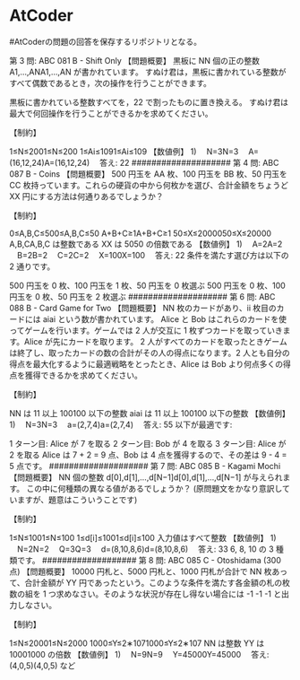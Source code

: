 # AtCoder
#AtCoderの問題の回答を保存するリポジトリとなる。

第 3 問: ABC 081 B - Shift Only
【問題概要】
黒板に NN 個の正の整数 A1,…,ANA1,…,AN が書かれています。
すぬけ君は，黒板に書かれている整数がすべて偶数であるとき，次の操作を行うことができます。

黒板に書かれている整数すべてを，22 で割ったものに置き換える。
すぬけ君は最大で何回操作を行うことができるかを求めてください。

【制約】

1≤N≤2001≤N≤200
1≤Ai≤1091≤Ai≤109
【数値例】
1)
　N=3N=3
　A=(16,12,24)A=(16,12,24)
　答え: 22
####################
第 4 問: ABC 087 B - Coins
【問題概要】
500 円玉を AA 枚、100 円玉を BB 枚、50 円玉を CC 枚持っています。これらの硬貨の中から何枚かを選び、合計金額をちょうど XX 円にする方法は何通りあるでしょうか？

【制約】

0≤A,B,C≤500≤A,B,C≤50
A+B+C≥1A+B+C≥1
50≤X≤2000050≤X≤20000
A,B,CA,B,C は整数である
XX は 5050 の倍数である
【数値例】
1)
　A=2A=2
　B=2B=2
　C=2C=2
　X=100X=100
　答え: 22
条件を満たす選び方は以下の 2 通りです。

500 円玉を 0 枚、100 円玉を 1 枚、50 円玉を 0 枚選ぶ
500 円玉を 0 枚、100 円玉を 0 枚、50 円玉を 2 枚選ぶ
####################
第 6 問: ABC 088 B - Card Game for Two 
【問題概要】
NN 枚のカードがあり、ii 枚目のカードには aiai という数が書かれています。
Alice と Bob はこれらのカードを使ってゲームを行います。ゲームでは 2 人が交互に 1 枚ずつカードを取っていきます。Alice が先にカードを取ります。
2 人がすべてのカードを取ったときゲームは終了し、取ったカードの数の合計がその人の得点になります。2 人とも自分の得点を最大化するように最適戦略をとったとき、Alice は Bob より何点多くの得点を獲得できるかを求めてください。

【制約】

NN は 11 以上 100100 以下の整数
aiai は 11 以上 100100 以下の整数
【数値例】
1)
　N=3N=3
　a=(2,7,4)a=(2,7,4)
　答え: 55
以下が最適です:

1 ターン目: Alice が 7 を取る
2 ターン目: Bob が 4 を取る
3 ターン目: Alice が 2 を取る
Alice は 7 + 2 = 9 点、Bob は 4 点を獲得するので、その差は 9 - 4 = 5 点です。
####################
第 7 問: ABC 085 B - Kagami Mochi 
【問題概要】
NN 個の整数 d[0],d[1],…,d[N−1]d[0],d[1],…,d[N−1] が与えられます。
この中に何種類の異なる値があるでしょうか？
(原問題文をかなり意訳していますが、題意はこういうことです)

【制約】

1≤N≤1001≤N≤100
1≤d[i]≤1001≤d[i]≤100
入力値はすべて整数
【数値例】
1)
　N=2N=2
　Q=3Q=3
　d=(8,10,8,6)d=(8,10,8,6)
　答え: 33
6, 8, 10 の 3 種類です。
###################
第 8 問: ABC 085 C - Otoshidama (300 点)
【問題概要】
10000 円札と、5000 円札と、1000 円札が合計で NN 枚あって、合計金額が YY 円であったという。このような条件を満たす各金額の札の枚数の組を 1 つ求めなさい。そのような状況が存在し得ない場合には -1 -1 -1 と出力しなさい。

【制約】

1≤N≤20001≤N≤2000
1000≤Y≤2∗1071000≤Y≤2∗107
NN は整数
YY は 10001000 の倍数
【数値例】
1)
　N=9N=9
　Y=45000Y=45000
　答え: (4,0,5)(4,0,5) など

